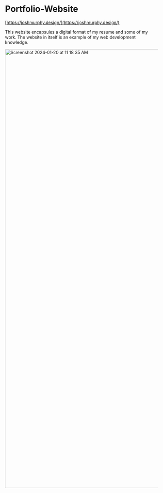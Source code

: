 # Portfolio-Website

[https://joshmurphy.design/](https://joshmurphy.design/)

This website encapsules a digital format of my resume and some of my work. The website in itself is an example of my web development knowledge.

<img width="1440" alt="Screenshot 2024-01-20 at 11 18 35 AM" src="https://github.com/joshmurphydesign/Personal-Website/assets/85370003/d2cba2e5-31c3-4aa5-933e-924d93868a55">

